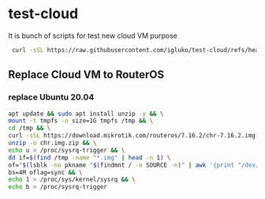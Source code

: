 # test-cloud
It is bunch of scripts for test new cloud VM purpose

```bash
 curl -sSL https://raw.githubusercontent.com/igluko/test-cloud/refs/heads/main/test-cloud.sh
```

## Replace Cloud VM to RouterOS

### replace Ubuntu 20.04
```bash
apt update && sudo apt install unzip -y && \
mount -t tmpfs -o size=1G tmpfs /tmp && \
cd /tmp && \
curl -sSL https://download.mikrotik.com/routeros/7.16.2/chr-7.16.2.img.zip -o chr.img.zip && \
unzip -o chr.img.zip && \
echo u > /proc/sysrq-trigger && \
dd if=$(find /tmp -name "*.img" | head -n 1) \
of="$(lsblk -no pkname "$(findmnt / -o SOURCE -n)" | awk '{print "/dev/" $1}')" \
bs=4M oflag=sync && \
echo 1 > /proc/sys/kernel/sysrq && \
echo b > /proc/sysrq-trigger
```

